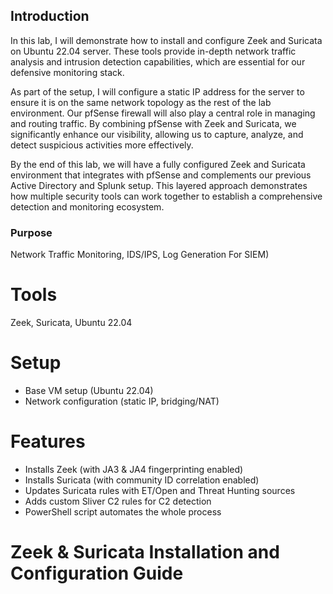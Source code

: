 ## Introduction

In this lab, I will demonstrate how to install and configure Zeek and Suricata on Ubuntu 22.04 server. These tools provide in-depth network traffic analysis and intrusion detection capabilities, which are essential for our defensive monitoring stack.

As part of the setup, I will configure a static IP address for the server to ensure it is on the same network topology as the rest of the lab environment. Our pfSense firewall will also play a central role in managing and routing traffic. By combining pfSense with Zeek and Suricata, we significantly enhance our visibility, allowing us to capture, analyze, and detect suspicious activities more effectively.

By the end of this lab, we will have a fully configured Zeek and Suricata environment that integrates with pfSense and complements our previous Active Directory and Splunk setup. This layered approach demonstrates how multiple security tools can work together to establish a comprehensive detection and monitoring ecosystem.

### Purpose  
Network Traffic Monitoring, IDS/IPS, Log Generation For SIEM)
#

# Tools
Zeek, Suricata, Ubuntu 22.04

# Setup
 - Base VM setup (Ubuntu 22.04)
 - Network configuration (static IP, bridging/NAT)

# Features
 - Installs Zeek (with JA3 & JA4 fingerprinting enabled)
 - Installs Suricata (with community ID correlation enabled)
 - Updates Suricata rules with ET/Open and Threat Hunting sources
 - Adds custom Sliver C2 rules for C2 detection
 - PowerShell script automates the whole process
#


# Zeek & Suricata Installation and Configuration Guide

